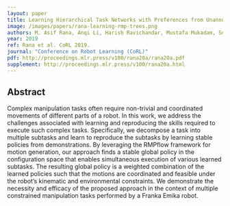 ```yaml
---
layout: paper
title: Learning Hierarchical Task Networks with Preferences from Unannotated Demonstrations
image: /images/papers/rana-learning-rmp-trees.png
authors: M. Asif Rana, Anqi Li, Harish Ravichandar, Mustafa Mukadam, Sonia Chernova, Dieter Fox, Byron Boots, Nathan Ratliff
year: 2019
ref: Rana et al. CoRL 2019.
journal: "Conference on Robot Learning (CoRL)"
pdf: http://proceedings.mlr.press/v100/rana20a/rana20a.pdf
supplement: http://proceedings.mlr.press/v100/rana20a.html
---
```


## Abstract

Complex manipulation tasks often require non-trivial and coordinated movements of different parts of a robot. In this work, we address the challenges associated with learning and reproducing the skills required to execute such complex tasks. Specifically, we decompose a task into multiple subtasks and learn to reproduce the subtasks by learning stable policies from demonstrations. By leveraging the RMPflow framework for motion generation, our approach finds a stable global policy in the configuration space that enables simultaneous execution of various learned subtasks. The resulting global policy is a weighted combination of the learned policies such that the motions are coordinated and feasible under the robot’s kinematic and environmental constraints. We demonstrate the necessity and efficacy of the proposed approach in the context of multiple constrained manipulation tasks performed by a Franka Emika robot.
